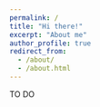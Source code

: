 ```yaml
---
permalink: /
title: "Hi there!"
excerpt: "About me"
author_profile: true
redirect_from: 
  - /about/
  - /about.html
---
```


TO DO
